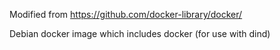 Modified from https://github.com/docker-library/docker/


Debian docker image which includes docker (for use with dind)